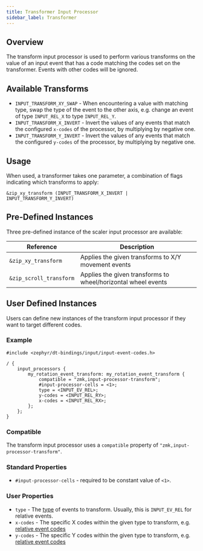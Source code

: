```yaml
---
title: Transformer Input Processor
sidebar_label: Transformer
---
```


## Overview

The transform input processor is used to perform various transforms on the value of an input event that has a code matching the codes set on the transformer. Events with other codes will be ignored.

## Available Transforms

- `INPUT_TRANSFORM_XY_SWAP` - When encountering a value with matching type, swap the type of the event to the other axis, e.g. change an event of type `INPUT_REL_X` to type `INPUT_REL_Y`.
- `INPUT_TRANSFORM_X_INVERT` - Invert the values of any events that match the configured `x-codes` of the processor, by multiplying by negative one.
- `INPUT_TRANSFORM_Y_INVERT` - Invert the values of any events that match the configured `y-codes` of the processor, by multiplying by negative one.

## Usage

When used, a transformer takes one parameter, a combination of flags indicating which transforms to apply:

```dts
&zip_xy_transform (INPUT_TRANSFORM_X_INVERT | INPUT_TRANSFORM_Y_INVERT)
```

## Pre-Defined Instances

Three pre-defined instance of the scaler input processor are available:

| Reference               | Description                                                   |
| ----------------------- | ------------------------------------------------------------- |
| `&zip_xy_transform`     | Applies the given transforms to X/Y movement events           |
| `&zip_scroll_transform` | Applies the given transforms to wheel/horizontal wheel events |

## User Defined Instances

Users can define new instances of the transform input processor if they want to target different codes.

### Example

```dts
#include <zephyr/dt-bindings/input/input-event-codes.h>

/ {
    input_processors {
        my_rotation_event_transform: my_rotation_event_transform {
            compatible = "zmk,input-processor-transform";
            #input-processor-cells = <1>;
            type = <INPUT_EV_REL>;
            y-codes = <INPUT_REL_RY>;
            x-codes = <INPUT_REL_RX>;
        };
    };
}
```

### Compatible

The transform input processor uses a `compatible` property of `"zmk,input-processor-transform"`.

### Standard Properties

- `#input-processor-cells` - required to be constant value of `<1>`.

### User Properties

- `type` - The [type](https://github.com/zmkfirmware/zephyr/blob/v3.5.0%2Bzmk-fixes/include/zephyr/dt-bindings/input/input-event-codes.h#L25) of events to transform. Usually, this is `INPUT_EV_REL` for relative events.
- `x-codes` - The specific X codes within the given type to transform, e.g. [relative event codes](https://github.com/zmkfirmware/zephyr/blob/v3.5.0%2Bzmk-fixes/include/zephyr/dt-bindings/input/input-event-codes.h#L245)
- `y-codes` - The specific Y codes within the given type to transform, e.g. [relative event codes](https://github.com/zmkfirmware/zephyr/blob/v3.5.0%2Bzmk-fixes/include/zephyr/dt-bindings/input/input-event-codes.h#L245)
